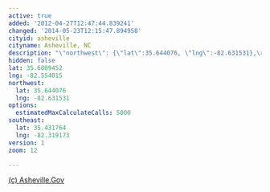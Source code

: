 ```yaml
---
active: true
added: '2012-04-27T12:47:44.839241'
changed: '2014-05-23T12:15:47.894958'
cityid: asheville
cityname: Asheville, NC
description: "\"northwest\": {\"lat\":35.644076, \"lng\":-82.631531},\r\n\"southeast\": {\"lat\":35.431764, \"lng\":-82.319173},"
hidden: false
lat: 35.6009452
lng: -82.554015
northwest:
  lat: 35.644076
  lng: -82.631531
options:
  estimatedMaxCalculateCalls: 5000
southeast:
  lat: 35.431764
  lng: -82.319173
version: 1
zoom: 12

---
```


[(c) Asheville.Gov](http://www.ashevillenc.gov/)
